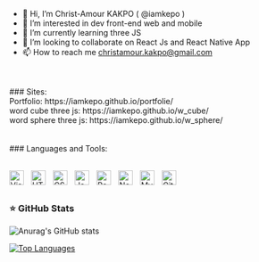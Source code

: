 - 👋 Hi, I’m Christ-Amour KAKPO ( @iamkepo )
- 👀 I’m interested in dev front-end web and mobile
- 🌱 I’m currently learning three JS
- 💞️ I’m looking to collaborate on React Js and React Native App
- 📫 How to reach me christamour.kakpo@gmail.com

<br />
<br />
### Sites:
<br />
Portfolio: https://iamkepo.github.io/portfolie/
<br />
word cube three js: https://iamkepo.github.io/w_cube/
<br />
word sphere three js: https://iamkepo.github.io/w_sphere/
<br />
<br />
<br />
### Languages and Tools:
<br />
<br />
<p>
<img align="left" alt="Visual Studio Code" width="26px" src="https://cdn.jsdelivr.net/gh/devicons/devicon/icons/vscode/vscode-original.svg" style="padding-right:10px;" />
<img align="left" alt="HTML5" width="26px" src="https://cdn.jsdelivr.net/gh/devicons/devicon/icons/html5/html5-original.svg" style="padding-right:10px;" />
<img align="left" alt="CSS3" width="26px" src="https://cdn.jsdelivr.net/gh/devicons/devicon/icons/css3/css3-original.svg" style="padding-right:10px;" />
<img align="left" alt="JavaScript" width="26px" src="https://cdn.jsdelivr.net/gh/devicons/devicon/icons/javascript/javascript-original.svg" style="padding-right:10px;" />
<img align="left" alt="React" width="26px" src="https://cdn.jsdelivr.net/gh/devicons/devicon/icons/react/react-original.svg" style="padding-right:10px;" />
<img align="left" alt="Node.js" width="26px" src="https://cdn.jsdelivr.net/gh/devicons/devicon/icons/nodejs/nodejs-original.svg" style="padding-right:10px;" />
<img align="left" alt="MySQL" width="26px" src="https://cdn.jsdelivr.net/gh/devicons/devicon/icons/mysql/mysql-original.svg" style="padding-right:10px;" />
<img align="left" alt="Git" width="26px" src="https://cdn.jsdelivr.net/gh/devicons/devicon/icons/git/git-original.svg" style="padding-right:10px;" />
</p>

<!--END_SECTION:activity-->
<br /><br />

### ⭐ GitHub Stats

![Anurag's GitHub stats](https://github-readme-stats.vercel.app/api?username=iamkepo&show_icons=true&hide_border=false&title_color=3B1F94f&icon_color=FFE500&bg_color=09131B&text_color=ffffff&border_color=0c1a25)


<a href="https://github.com/iamkepo" align="left"><img src="https://github-readme-stats.vercel.app/api/top-langs/?username=iamkepo&langs_count=10&&show_icons=true&hide_border=false&title_color=3B1F94f&icon_color=FFE500&bg_color=09131B&text_color=ffffff&border_color=0c1a25&locale=en&custom_title=Top%20%Languages" alt="Top Languages" /></a>